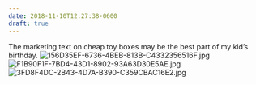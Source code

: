 ```yaml
---
date: 2018-11-10T12:27:38-0600
draft: true
---
```




The marketing text on cheap toy boxes may be the best part of my kid’s birthday. ![156D35EF-6736-4BEB-813B-C4332356516F.jpg](http://ianwhitney.micro.blog/uploads/2018/81b2900b5f.jpg) ![F1B90F1F-7BD4-43D1-8902-93A63D30E5AE.jpg](http://ianwhitney.micro.blog/uploads/2018/db198e45e1.jpg) ![3FD8F4DC-2B43-4D7A-B390-C359CBAC16E2.jpg](http://ianwhitney.micro.blog/uploads/2018/6a2a1bf767.jpg)



